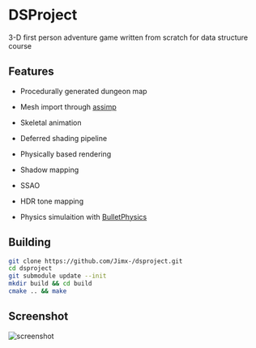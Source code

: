 # DSProject

3-D first person adventure game written from scratch for data structure course



## Features

* Procedurally generated dungeon map

* Mesh import through [assimp](http://www.assimp.org/)

* Skeletal animation

* Deferred shading pipeline

* Physically based rendering

* Shadow mapping

* SSAO

* HDR tone mapping

* Physics simulaition with [BulletPhysics](https://github.com/bulletphysics/bullet3)



## Building

```sh
git clone https://github.com/Jimx-/dsproject.git
cd dsproject
git submodule update --init
mkdir build && cd build
cmake .. && make
```

## Screenshot

![screenshot](https://preview.ibb.co/djmUed/screenshot.png)




